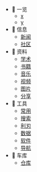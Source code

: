 <!-- - [⭐ 目录](/Catalog.md) -->

- 📁 一览
  - [x](/一览/x.md)
  - [y](/一览/y.md)
- 📁 信息
  - [新闻](/信息/新闻.md)
  - [社区](/信息/community.md)
- 📁 资料
  - [学术](/zy/xs.md)
  - [书籍](/zy/books.md)
  - [音乐](/zy/音乐.md)
  - [视频](/zy/视频.md)
  - [图片](/zy/图片.md)
  - [分享](/zy/share.md)
- 📁 工具
  - [常用](/tools/常用.md)
  - [搜索](/tools/s&d.md)
  - [利刃](tools/利刃.md)
  - [数据](/tools/数据.md)
  - [软件](/tools/软件.md)
  - [导航](tools/导航.md)
- 📁 车库
  - [仓库](/车库/仓库.md)
